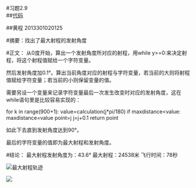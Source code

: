 #习题2.9      
##[代码](https://github.com/chenghuang2016/computationalphysics_N2013301020125/blob/master/%E7%AC%AC%E5%85%AD%E6%AC%A1%E4%BD%9C%E4%B8%9A/trajectory.py)

##黄程 2013301020125

#摘要：找出了最大射程的发射角度

#正文：
从0度开始，算出一个发射角度所对应的射程，用while y>=0:来决定射程，将这个射程值赋给一个字符变量。

然后发射角度加0.1°。算出当前角度对应的射程与字符变量，若当前的大则将射程值赋给字符变量；若当前的小则保留变量的值。

需要另设一个变量来记录字符变量最后一次发生改变时对应的发射角度，这在while语句里是比较容易实现的：

for k in range(900+1):
    value=calculation(j*pi/180)
    if maxdistance<value:
        maxdistance=value
        point=j
    j=j+0.1
return point

如此下去直到发射角度达到90°。

最后的字符变量的值即为最大射程和发射角度。

#结论：
最大射程发射角度为：43.6°
最大射程：24538米
飞行时间：78秒

![最大射程轨迹](https://raw.githubusercontent.com/chenghuang2016/computationalphysics_N2013301020125/master/%E7%AC%AC%E5%85%AD%E6%AC%A1%E4%BD%9C%E4%B8%9A/Cannon.png)

![](https://raw.githubusercontent.com/chenghuang2016/computationalphysics_N2013301020125/master/%E7%AC%AC%E5%85%AD%E6%AC%A1%E4%BD%9C%E4%B8%9A/trajectory.png)

